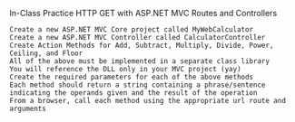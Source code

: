 In-Class Practice HTTP GET with ASP.NET MVC Routes and Controllers

    Create a new ASP.NET MVC Core project called MyWebCalculator
    Create a new ASP.NET MVC Controller called CalculatorController
    Create Action Methods for Add, Subtract, Multiply, Divide, Power, Ceiling, and Floor
    All of the above must be implemented in a separate class library
    You will reference the DLL only in your MVC project (yay)
    Create the required parameters for each of the above methods
    Each method should return a string containing a phrase/sentence indicating the operands given and the result of the operation
    From a browser, call each method using the appropriate url route and arguments
